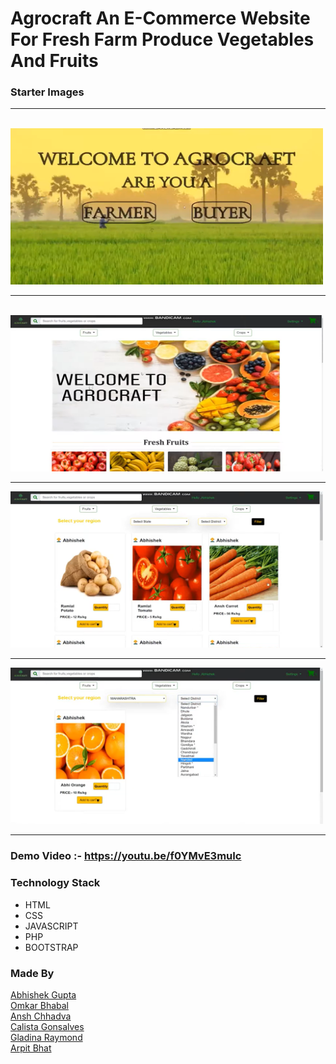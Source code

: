 # Agrocraft An E-Commerce Website For Fresh Farm Produce Vegetables And Fruits

### Starter Images

<hr> <br> <img src = "./Demo_Images/1.png" width = 500 height = 250 style = "text-align:center"> <br> <hr> <br>
<img src = "./Demo_Images/2.png" width = 500 height = 250> <br> <hr> 
<img src = "./Demo_Images/3.png" width = 500 height = 250> <br> <hr> 
<img src = "./Demo_Images/4.png" width = 500 height = 250> <br> <hr> 

### Demo Video :- https://youtu.be/f0YMvE3muIc

### Technology Stack 
* HTML
* CSS
* JAVASCRIPT
* PHP
* BOOTSTRAP

### Made By
<a href = "https://www.linkedin.com/in/abhishek-gupta-a745221a0/" >Abhishek Gupta </a><br>
<a href = "https://www.linkedin.com/in/omkar-bhabal-620b56192/" >Omkar Bhabal</a> <br>
<a href = "https://www.linkedin.com/in/ansh-chhadva-ab3902183/" >Ansh Chhadva</a> <br>
<a href = "#" >Calista Gonsalves </a> <br>
<a href = "https://www.linkedin.com/in/gladina-raymond-2a56a8194/" >Gladina Raymond </a><br>
<a href = "https://www.linkedin.com/in/arpit-bhat-00a37816a/" >Arpit Bhat</a> <br>
